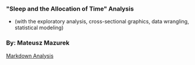 ### "Sleep and the Allocation of Time" Analysis

* (with the exploratory analysis, cross-sectional graphics, data wrangling, statistical modeling)

### By: Mateusz Mazurek

[Markdown Analysis](Analysis/Analysis.md)
